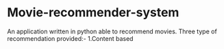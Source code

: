 # Movie-recommender-system
An application written in python able to recommend movies.
Three type of recommendation provided:-
1.Content based
